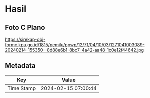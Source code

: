 # Hasil

## Foto C Plano

https://sirekap-obj-formc.kpu.go.id/1815/pemilu/ppwp/12/71/04/10/03/1271041003089-20240214-155350--8d88e6b1-8bc7-4a42-aa48-1c0e12f44642.jpg


## Metadata

| Key        | Value               |
| ---------- | ------------------- |
| Time Stamp | 2024-02-15 07:00:44 |




